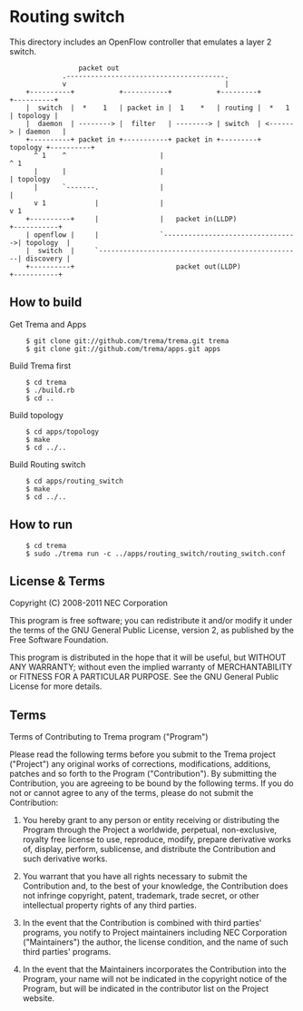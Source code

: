 Routing switch
==============

This directory includes an OpenFlow controller that emulates a layer 2
switch.

                     packet out
                 .---------------------------------------.
                 v                                       |
        +----------+           +-----------+           +---------+          +----------+
        |  switch  |  *    1   | packet in |  1    *   | routing |  *   1   | topology |
        |  daemon  | --------> |  filter   | --------> | switch  | <------> | daemon   |
        +----------+ packet in +-----------+ packet in +---------+ topology +----------+
          ^ 1    ^                       |                                    ^ 1
          |      |                       |                                    | topology
          |      `-------.               |                                    |
          v 1            |               |                                    v 1
        +----------+     |               |   packet in(LLDP)                +-----------+
        | openflow |     |               `--------------------------------->| topology  |
        |  switch  |     `--------------------------------------------------| discovery |
        +----------+                         packet out(LLDP)               +-----------+


How to build
------------

  Get Trema and Apps

        $ git clone git://github.com/trema/trema.git trema
        $ git clone git://github.com/trema/apps.git apps

  Build Trema first

        $ cd trema
        $ ./build.rb
        $ cd ..

  Build topology

        $ cd apps/topology
        $ make
        $ cd ../..

  Build Routing switch

        $ cd apps/routing_switch
        $ make
        $ cd ../..

How to run
----------

        $ cd trema
        $ sudo ./trema run -c ../apps/routing_switch/routing_switch.conf

License & Terms
---------------

Copyright (C) 2008-2011 NEC Corporation

This program is free software; you can redistribute it and/or modify
it under the terms of the GNU General Public License, version 2, as
published by the Free Software Foundation.

This program is distributed in the hope that it will be useful, but
WITHOUT ANY WARRANTY; without even the implied warranty of
MERCHANTABILITY or FITNESS FOR A PARTICULAR PURPOSE.  See the GNU
General Public License for more details.


## Terms

Terms of Contributing to Trema program ("Program")

Please read the following terms before you submit to the Trema project
("Project") any original works of corrections, modifications,
additions, patches and so forth to the Program ("Contribution"). By
submitting the Contribution, you are agreeing to be bound by the
following terms.  If you do not or cannot agree to any of the terms,
please do not submit the Contribution:

1. You hereby grant to any person or entity receiving or distributing
   the Program through the Project a worldwide, perpetual,
   non-exclusive, royalty free license to use, reproduce, modify,
   prepare derivative works of, display, perform, sublicense, and
   distribute the Contribution and such derivative works.

2. You warrant that you have all rights necessary to submit the
   Contribution and, to the best of your knowledge, the Contribution
   does not infringe copyright, patent, trademark, trade secret, or
   other intellectual property rights of any third parties.

3. In the event that the Contribution is combined with third parties'
   programs, you notify to Project maintainers including NEC
   Corporation ("Maintainers") the author, the license condition, and
   the name of such third parties' programs.

4. In the event that the Maintainers incorporates the Contribution
   into the Program, your name will not be indicated in the copyright
   notice of the Program, but will be indicated in the contributor
   list on the Project website.

